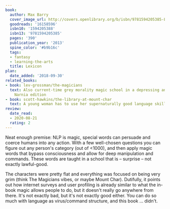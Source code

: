 ```yaml
---
book:
  author: Max Barry
  cover_image_url: http://covers.openlibrary.org/b/isbn/9781594205385-L.jpg
  goodreads: '16158596'
  isbn10: '1594205388'
  isbn13: '9781594205385'
  pages: '390'
  publication_year: '2013'
  spine_color: '#b9b16c'
  tags:
  - fantasy
  - learning-the-arts
  title: Lexicon
plan:
  date_added: '2018-09-30'
related_books:
- book: lev-grossman/the-magicians
  text: Also current-time grey morality magic school in a depressing and grim world,
    Narnia edition
- book: scott-hawkins/the-library-at-mount-char
  text: A young woman has to use her supernaturally good language skills in a life-or-death struggle.
review:
  date_read:
  - 2020-08-21
  rating: 2
---
```


Neat enough premise: NLP is magic, special words can persuade and coerce humans into any action.  With a few well-chosen
questions you can figure out any person's category (out of <1000), and then apply magic words that bypass consciousness
and allow for deep manipulation and commands. These words are taught in a school that is – surprise – not exactly
lawful-good.

The characters were pretty flat and everything was focused on being very grim (think The Magicians vibes, or maybe Mount
Char). Dutifully, it points out how internet surveys and user profiling is already similar to what the in-book magic
allows people to do, but it doesn't really go anywhere from there. It's not exactly bad, but it's not exactly good
either. You can do so much with language as virus/command structure, and this book … didn't.
